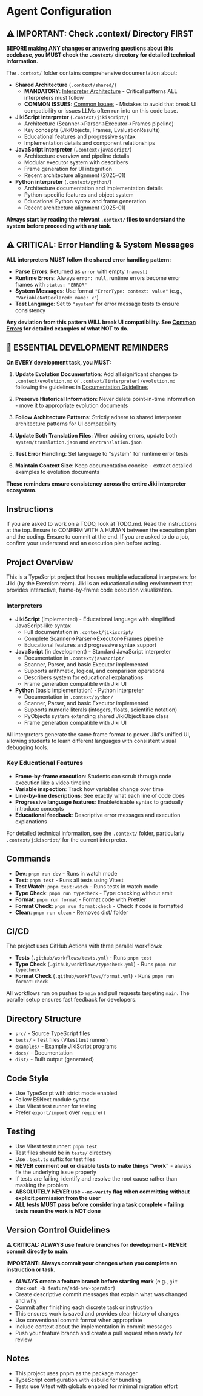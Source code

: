 # Agent Configuration

## ⚠️ IMPORTANT: Check .context/ Directory FIRST

**BEFORE making ANY changes or answering questions about this codebase, you MUST check the `.context/` directory for detailed technical information.**

The `.context/` folder contains comprehensive documentation about:

- **Shared Architecture** (`.context/shared/`)
  - **MANDATORY**: [Interpreter Architecture](./context/shared/interpreter-architecture.md) - Critical patterns ALL interpreters must follow
  - **COMMON ISSUES**: [Common Issues](./context/shared/common-issues.md) - Mistakes to avoid that break UI compatibility or issues LLMs often run into on this code base.
- **JikiScript interpreter** (`.context/jikiscript/`)
  - Architecture (Scanner→Parser→Executor→Frames pipeline)
  - Key concepts (JikiObjects, Frames, EvaluationResults)
  - Educational features and progressive syntax
  - Implementation details and component relationships
- **JavaScript interpreter** (`.context/javascript/`)
  - Architecture overview and pipeline details
  - Modular executor system with describers
  - Frame generation for UI integration
  - Recent architecture alignment (2025-01)
- **Python interpreter** (`.context/python/`)
  - Architecture documentation and implementation details
  - Python-specific features and object system
  - Educational Python syntax and frame generation
  - Recent architecture alignment (2025-01)

**Always start by reading the relevant `.context/` files to understand the system before proceeding with any task.**

## ⚠️ CRITICAL: Error Handling & System Messages

**ALL interpreters MUST follow the shared error handling pattern:**

- **Parse Errors**: Returned as `error` with empty `frames[]`
- **Runtime Errors**: Always `error: null`, runtime errors become error frames with `status: "ERROR"`
- **System Messages**: Use format `"ErrorType: context: value"` (e.g., `"VariableNotDeclared: name: x"`)
- **Test Language**: Set to `"system"` for error message tests to ensure consistency

**Any deviation from this pattern WILL break UI compatibility. See [Common Errors](./context/shared/common-errors.md) for detailed examples of what NOT to do.**

## 🚨 ESSENTIAL DEVELOPMENT REMINDERS

**On EVERY development task, you MUST:**

1. **Update Evolution Documentation**: Add all significant changes to `.context/evolution.md` or `.context/[interpreter]/evolution.md` following the guidelines in [Documentation Guidelines](.context/documentation-guidelines.md)

2. **Preserve Historical Information**: Never delete point-in-time information - move it to appropriate evolution documents

3. **Follow Architecture Patterns**: Strictly adhere to shared interpreter architecture patterns for UI compatibility

4. **Update Both Translation Files**: When adding errors, update both `system/translation.json` and `en/translation.json`

5. **Test Error Handling**: Set language to "system" for runtime error tests

6. **Maintain Context Size**: Keep documentation concise - extract detailed examples to evolution documents

**These reminders ensure consistency across the entire Jiki interpreter ecosystem.**

## Instructions

If you are asked to work on a TODO, look at TODO.md. Read the instructions at the top. Ensure to CONFIRM WITH A HUMAN between the execution plan and the coding. Ensure to commit at the end.
If you are asked to do a job, confirm your understand and an execution plan before acting.

## Project Overview

This is a TypeScript project that houses multiple educational interpreters for **Jiki** (by the Exercism team). Jiki is an educational coding environment that provides interactive, frame-by-frame code execution visualization.

### Interpreters

- **JikiScript** (implemented) - Educational language with simplified JavaScript-like syntax
  - Full documentation in `.context/jikiscript/`
  - Complete Scanner→Parser→Executor→Frames pipeline
  - Educational features and progressive syntax support
- **JavaScript** (in development) - Standard JavaScript interpreter
  - Documentation in `.context/javascript/`
  - Scanner, Parser, and basic Executor implemented
  - Supports arithmetic, logical, and comparison operations
  - Describers system for educational explanations
  - Frame generation compatible with Jiki UI
- **Python** (basic implementation) - Python interpreter
  - Documentation in `.context/python/`
  - Scanner, Parser, and basic Executor implemented
  - Supports numeric literals (integers, floats, scientific notation)
  - PyObjects system extending shared JikiObject base class
  - Frame generation compatible with Jiki UI

All interpreters generate the same frame format to power Jiki's unified UI, allowing students to learn different languages with consistent visual debugging tools.

### Key Educational Features

- **Frame-by-frame execution**: Students can scrub through code execution like a video timeline
- **Variable inspection**: Track how variables change over time
- **Line-by-line descriptions**: See exactly what each line of code does
- **Progressive language features**: Enable/disable syntax to gradually introduce concepts
- **Educational feedback**: Descriptive error messages and execution explanations

For detailed technical information, see the `.context/` folder, particularly `.context/jikiscript/` for the current interpreter.

## Commands

- **Dev**: `pnpm run dev` - Runs in watch mode
- **Test**: `pnpm test` - Runs all tests using Vitest
- **Test Watch**: `pnpm test:watch` - Runs tests in watch mode
- **Type Check**: `pnpm run typecheck` - Type checking without emit
- **Format**: `pnpm run format` - Format code with Prettier
- **Format Check**: `pnpm run format:check` - Check if code is formatted
- **Clean**: `pnpm run clean` - Removes dist/ folder

## CI/CD

The project uses GitHub Actions with three parallel workflows:

- **Tests** (`.github/workflows/tests.yml`) - Runs `pnpm test`
- **Type Check** (`.github/workflows/typecheck.yml`) - Runs `pnpm run typecheck`
- **Format Check** (`.github/workflows/format.yml`) - Runs `pnpm run format:check`

All workflows run on pushes to `main` and pull requests targeting `main`. The parallel setup ensures fast feedback for developers.

## Directory Structure

- `src/` - Source TypeScript files
- `tests/` - Test files (Vitest test runner)
- `examples/` - Example JikiScript programs
- `docs/` - Documentation
- `dist/` - Built output (generated)

## Code Style

- Use TypeScript with strict mode enabled
- Follow ESNext module syntax
- Use Vitest test runner for testing
- Prefer `export/import` over `require()`

## Testing

- Use Vitest test runner: `pnpm test`
- Test files should be in `tests/` directory
- Use `.test.ts` suffix for test files
- **NEVER comment out or disable tests to make things "work"** - always fix the underlying issue properly
- If tests are failing, identify and resolve the root cause rather than masking the problem
- **ABSOLUTELY NEVER use `--no-verify` flag when committing without explicit permission from the user**
- **ALL tests MUST pass before considering a task complete - failing tests mean the work is NOT done**

## Version Control Guidelines

**⚠️ CRITICAL: ALWAYS use feature branches for development - NEVER commit directly to main.**

**IMPORTANT: Always commit your changes when you complete an instruction or task.**

- **ALWAYS create a feature branch before starting work** (e.g., `git checkout -b feature/add-new-operator`)
- Create descriptive commit messages that explain what was changed and why
- Commit after finishing each discrete task or instruction
- This ensures work is saved and provides clear history of changes
- Use conventional commit format when appropriate
- Include context about the implementation in commit messages
- Push your feature branch and create a pull request when ready for review

## Notes

- This project uses pnpm as the package manager
- TypeScript configuration with esbuild for bundling
- Tests use Vitest with globals enabled for minimal migration effort
